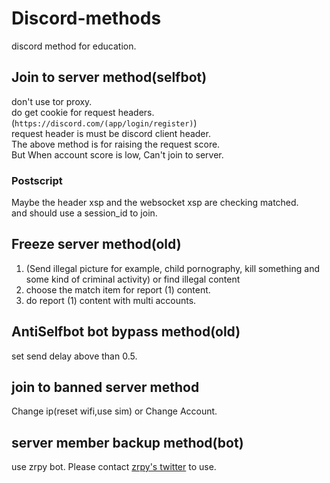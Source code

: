 # Discord-methods
discord method for education.
## Join to server method(selfbot)
don't use tor proxy.<br>
do get cookie for request headers.(`https://discord.com/(app/login/register)`)<br>
request header is must be discord client header.<br>
The above method is for raising the request score.<br>
But When account score is low, Can't join to server.<br>
### Postscript
Maybe the header xsp and the websocket xsp are checking matched.<br>
and should use a session_id to join.
## Freeze server method(old)
1. (Send illegal picture for example, child pornography, kill something and some kind of criminal activity) or find illegal content
2. choose the match item for report (1) content.
3. do report (1) content with multi accounts.
## AntiSelfbot bot bypass method(old)
set send delay above than 0.5.
## join to banned server method
Change ip(reset wifi,use sim) or Change Account.
## server member backup method(bot)
use zrpy bot.
Please contact [zrpy's twitter](https://x.com/zrpy0) to use.
